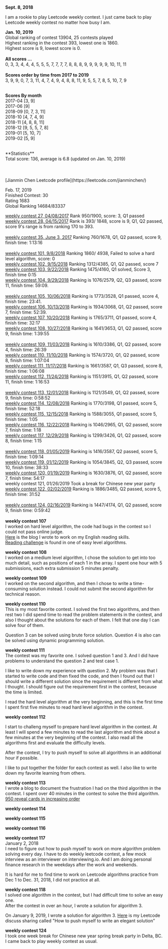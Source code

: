 **Sept. 8, 2018**<br>

I am a rookie to play Leetcode weekly contest. I just came back to play Leetcode weekly contest no matter how busy I am. 

**Jan. 10, 2019**<br>
Global ranking of contest 13904, 25 contests played<br>
Highest ranking in the contest 393, lowest one is 1860. <br>
Highest score is 9, lowest score is 0. <br><br>
**All scores ...**<br>
0, 3, 3, 4, 4, 4, 5, 5, 5, 7, 7, 7, 7, 8, 8, 8, 9, 9, 9, 9, 9, 10, 11, 11<br><br>
**Scores order by time from 2017 to 2019**<br>
3, 9, 9, 0, 7, 3, 11, 4, 7, 4, 9, 4, 8, 8, 11, 9, 5, 5, 7, 8, 5, 10, 7, 9<br><br>

**Scores By month**<br>
2017-04 [3, 9]<br>
2017-06 [9]<br>
2018-09 [0, 7, 3, 11]<br>
2018-10 [4, 7, 4, 9]<br>
2018-11 [4, 8, 8, 11]<br>
2018-12 [9, 5, 5, 7, 8]<br>
2019-01 [5, 10, 7]<br>
2019-02 [5, 9]<br>

<br>
**Statistics**<br>
Total score: 136, average is 6.8 (updated on Jan. 10, 2019)<br><br>
<br><br>
[Jianmin Chen Leetcode profile](https://leetcode.com/jianminchen/)<br>

Feb. 17, 2019 <br>
Finished Contest: 30 <br>
Rating    1683 <br>
Global Ranking 14684/83337<br>


[weekly contest 27, 04/08/2017](http://juliachencoding.blogspot.com/2017/04/leetcode-weekly-contest-27.html) Rank 950/1900, score: 3, Q1 passed<br>
[weekly contest 28, 04/15/2017](http://juliachencoding.blogspot.com/2017/04/leetcode-weekly-contest-28.html) Rank is 393/ 1848, score is 9, Q1, Q2 passed, score 9's range is from ranking 170 to 393.<br><br>
[weekly contest 35, June 3, 2017](http://juliachencoding.blogspot.com/2017/06/leetcode-weekly-contest-35.html) Ranking 760/1678, Q1, Q2 passed, score 9, finish time: 1:13:16<br><br>
[weekly contest 101, 9/8/2018](http://juliachencoding.blogspot.com/2018/09/leetcode-weekly-contest-101.html) Ranking 1860/ 4938, Failed to solve a hard level algorithm, score: 0<br>
[weekly contest 102, 9/15/2018](http://juliachencoding.blogspot.com/2018/09/leetcode-weekly-contest-102.html) Ranking 1312/4385, Q1, Q2 passed, score 7<br>
[weekly contest 103, 9/22/2018](http://juliachencoding.blogspot.com/2018/09/leetcode-weekly-contest-103.html) Ranking 1475/4160, Q1 solved, Score 3, finish time 0:15<br>
[weekly contest 104, 9/29/2018](http://juliachencoding.blogspot.com/2018/09/weekly-contest-104.html) Ranking is 1076/2579,  Q2, Q3 passed, score 11, finish time: 59:09.<br><br>
[weekly contest 105, 10/06/2018](http://juliachencoding.blogspot.com/2018/10/leetcode-weekly-contest-105.html) Ranking is 1773/3528,  Q1 passed, score 4, finish time: 23:41.<br>
[weekly contest 106, 10/13/2018](http://juliachencoding.blogspot.com/2018/10/leetcode-weekly-contest-106.html) Ranking is 1934/3068,  Q1, Q2 passed, score 7, finish time: 52:39.<br>
[weekly contest 107, 10/20/2018](http://juliachencoding.blogspot.com/2018/10/leetcode-weekly-contest-107.html) Ranking is 1765/3711, Q1 passed, score 4, finish time: 32:17 <br>
[weekly contest 108, 10/27/2018](http://juliachencoding.blogspot.com/2018/10/leetcode-weekly-contest-108.html) Ranking is 1641/3653, Q1, Q2 passed, score 9, finish time: 1:39:55 <br><br>
[weekly contest 109, 11/03/2018](http://juliachencoding.blogspot.com/2018/11/weekly-contest-109.html) Ranking is 1610/3386, Q1, Q2 passed, score 4, finish time: 26:39 <br>
[weekly contest 110, 11/10/2018](http://juliachencoding.blogspot.com/2018/11/weekly-contest-110.html) Ranking is 1574/3720, Q1, Q2 passed, score 8, finish time: 1:07:04 <br>
[weekly contest 111, 11/17/2018](https://juliachencoding.blogspot.com/2018/11/weekly-contest-111.html) Ranking is 1661/3587, Q1, Q3 passed, score 8, finish time: 1:06:08 <br>
[weekly contest 112, 11/24/2018](http://juliachencoding.blogspot.com/2018/11/weekly-contest-112.html) Ranking is 1151/3915, Q1, Q2 passed, score 11, finish time: 1:16:53<br><br>
[weekly contest 113, 12/01/2018](http://juliachencoding.blogspot.com/2018/12/weekly-contest-113.html) Ranking is 1121/3549, Q1, Q2 passed, score 9, finish time: 0:58:52<br>
[weekly contest 114, 12/08/2018](http://juliachencoding.blogspot.com/2018/12/weekly-contest-114.html) Ranking is 1770/3198, Q1 passed, score 5, finish time: 52:18<br>
[weekly contest 115, 12/15/2018](http://juliachencoding.blogspot.com/2018/12/weekly-contest-115.html) Ranking is 1588/3055, Q1 passed, score 5, finish time: 1:05 <br>
[weekly contest 116, 12/22/2018](http://juliachencoding.blogspot.com/2018/12/weekly-contest-116.html) Ranking is 1046/2965, Q1, Q2 passed, score 7, finish time: 1:18<br>
[weekly contest 117, 12/29/2018](http://juliachencoding.blogspot.com/2018/12/weekly-contest-117.html) Ranking is 1299/3426, Q1, Q2 passed, score 8, finish time: 1:15 <br><br>
[weekly contest 118, 01/05/2019](http://juliachencoding.blogspot.com/2019/01/weekly-contest-118.html) Ranking is 1416/3587, Q2 passed, score 5, finish time: 1:09:14 <br>
[weekly contest 119, 01/12/2019](http://juliachencoding.blogspot.com/search?q=weekly+contest+119) Ranking is 1054/3845, Q2, Q3 passed, score 10, finish time: 38:33 <br>
[weekly contest 120, 01/19/2019](http://juliachencoding.blogspot.com/2019/01/weekly-contest-120.html) Ranking is 1630/3876, Q1, Q2 passed, score 7, finish time: 54:17 <br>
weekly contest 121, 01/26/2019 Took a break for Chinese new year party<Br>
[weekly contest 122, 02/02/2019](http://juliachencoding.blogspot.com/2019/02/weekly-contest-122.html) Ranking is 1886/3485, Q2 passed, score 5, finish time: 31:52<br>
<br>
[weekly contest 124, 02/16/2019](https://juliachencoding.blogspot.com/2019/02/weekly-contest-124.html) Ranking is 1447/4174, Q1, Q2 passed, score 9, finish time: 0:59:42<br>
<br>
**weekly contest 107**<br>
I worked on hard level algorithm, the code had bugs in the contest so I could not pass online judge. <br>
[Here](https://juliachencoding.blogspot.com/2018/10/ielts-reading.html) is the blog I wrote to work on my English reading skills. <br>
[Reading challenge](https://juliachencoding.blogspot.com/2018/10/ielts-reading-related-to-algorithm.html) is found in one of easy level algorithms. <br>

**weekly contest 108**<br>
I worked on a medium level algorithm, I chose the solution to get into too much detail, such as positions of each 1 in the array. I spent one hour with 5 submissions, each extra submission 5 minutes penalty. <br>

**weekly contest 109**<br>
I worked on the second algorithm, and then I chose to write a time-consuming solution instead. I could not submit the second algorithm for technical reason. 

**weekly contest 110**<br>
This is my most favorite contest. I solved the first two algorithms, and then rest two I did spend time to read the problem statements in the contest, and also I thought about the solutions for each of them. I felt that one day I can solve four of them.

Question 3 can be solved using brute force solution. Question 4 is also can be solved using dynamic programming solution. 

**weekly contest 111**<br>
The contest was my favorite one. 
I solved question 1 and 3. And I did have problems to understand the question 2 and test case 1. 

I like to write down my experience with question 2. My problem was that I started to write code and then fixed the code, and then I found out that I should write a different solution since the requirement is different from what I thought. I should figure out the requirement first in the contest, because the time is limited. 

I read the hard level algorithm at the very beginning, and this is the first time I spent first five minutes to read hard level algorithm in the contest. 



**weekly contest 112**<br>

I start to challeng myself to prepare hard level algorithm in the contest. At least I will spend a few minutes to read the last algorithm and think about a few minutes at the very beginning of the contest. I also read all the algorithms first and evaluate the difficulty levels. 

After the contest, I try to push myself to solve all algorithms in an additional hour if possible. 

I like to put together the folder for each contest as well. I also like to write down my favorite learning from others. <br>


**weekly contest 113**<br>
I wrote a blog to document the frustration I had on the third algorithm in the contest. I spent over 40 minutes in the contest to solve the third algorithm. <br>
[950 reveal cards in increasing order](http://juliachencoding.blogspot.com/2018/12/950-reveal-cards-in-increasing-order.html)<br>

**weekly contest 114**<br>

**weekly contest 115**<br>

**weekly contest 116**<br>

**weekly contest 117**<br>
January 2, 2018<br>
I need to figure out how to push myself to work on more algorithm problem solving every day. I have to do weekly leetcode contest, a few mock interview as an interviewer on interviewing.io. And I am doing personal finance research in the weekdays after the work and weekends.

It is hard for me to find time to work on Leetcode algorithms practice from Dec 1 to Dec. 31, 2018, I did not practice at all. 

**weekly contest 118**<br>
I solved one algorithm in the contest, but I had difficult time to solve an easy one. <br>
After the contest in over an hour, I wrote a solution for algorithm 3. 

On January 9, 2019, I wrote a solution for algorithm 3. [Here](https://leetcode.com/problems/flip-binary-tree-to-match-preorder-traversal/discuss/216247/C-How-to-push-myself-to-write-an-elegant-solution) is my Leetcode discuss sharing called "How to push myself to write an elegant solution" <br>

**weekly contest 124**<br>
I took one week break for Chinese new year spring break party in Delta, BC. I came back to play weekly contest as usual. 



